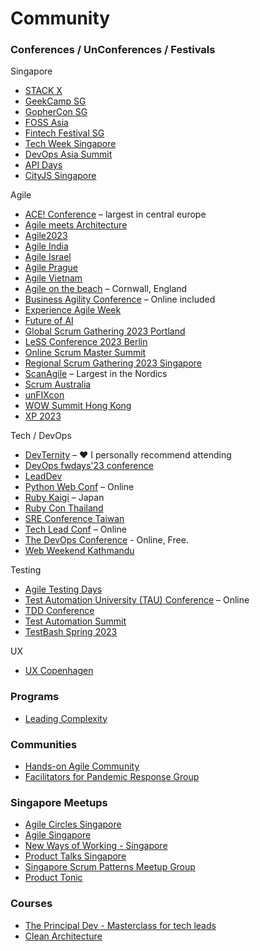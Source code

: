 # Community
### Conferences / UnConferences / Festivals
Singapore
- [STACK X](https://www.developer.tech.gov.sg/communities/events/conferences/)
- [GeekCamp SG](https://geekcamp.sg/)
- [GopherCon SG](https://gophercon.sg/)
- [FOSS Asia](https://fossasia.org/)
- [Fintech Festival SG](https://www.fintechfestival.sg/)
- [Tech Week Singapore](https://www.singaporetechnologyweek.com/)
- [DevOps Asia Summit](https://devopsasiasummit.com/)
- [API Days](https://www.apidays.global/singapore/)
- [CityJS Singapore](https://singapore.cityjsconf.org/)

Agile
- [ACE! Conference](https://aceconf.com/) – largest in central europe
- [Agile meets Architecture](https://www.agile-meets-architecture.com/2023/home)
- [Agile2023](https://www.agilealliance.org/agile2023/)
- [Agile India](https://2023.agileindia.org/)
- [Agile Israel](https://agileisrael.co/)
- [Agile Prague](https://agileprague.com/)
- [Agile Vietnam](https://agilevietnam.vn/)
- [Agile on the beach](https://agileonthebeach.com/) – Cornwall, England
- [Business Agility Conference](https://www.businessagilityconference.com/) – Online included
- [Experience Agile Week](https://experienceagileweek.org)
- [Future of AI](https://www.futureofai.com/)
- [Global Scrum Gathering 2023 Portland](https://www.gsgpdx23.com/)
- [LeSS Conference 2023 Berlin](https://less.works/conferenza/conferences/2023-less-conference-berlin-9)
- [Online Scrum Master Summit](https://onlinescrummastersummit.com/)
- [Regional Scrum Gathering 2023 Singapore](https://www.scrumalliance.org/events/search)
- [ScanAgile](https://www.scan-agile.org/) – Largest in the Nordics
- [Scrum Australia](https://www.scrum.com.au/)
- [unFIXcon](https://unfixcon.events/)
- [WOW Summit Hong Kong](https://wowsummit.net/hong-kong-mar-2023/)
- [XP 2023](https://www.agilealliance.org/xp2023/)

Tech / DevOps
- [DevTernity](https://devternity.com/) – ❤️ I personally recommend attending
- [DevOps fwdays'23 conference](https://fwdays.com/en/event/devops-fwdays-2023)
- [LeadDev](https://leaddev.com/events)
- [Python Web Conf](https://pythonwebconf.com/) – Online
- [Ruby Kaigi](https://rubykaigi.org/) – Japan
- [Ruby Con Thailand](https://rubyconfth.com/)
- [SRE Conference Taiwan](https://sre.ithome.com.tw/)
- [Tech Lead Conf](https://techleadconf.com/) – Online
- [The DevOps Conference](https://www.thedevopsconference.com/) - Online, Free.
- [Web Weekend Kathmandu](https://wwktm.co/)

Testing
- [Agile Testing Days](https://agiletestingdays.com/)
- [Test Automation University (TAU) Conference](https://applitools.info/8ak) – Online
- [TDD Conference](https://tddconf.com/)
- [Test Automation Summit](https://www.testingmind.com/event/tas2022/test-automation-summit-singapore/)
- [TestBash Spring 2023](https://www.ministryoftesting.com/events/testbash-spring-2023)

UX
- [UX Copenhagen](https://uxcopenhagen.com/)

### Programs
- [Leading Complexity](https://leadingcomplexity.com/)  

### Communities
- [Hands-on Agile Community](https://www.meetup.com/Hands-on-Agile-Berlin-Chapter-Meetup/)
- [Facilitators for Pandemic Response Group](https://groups.io/g/f4c-response)

### Singapore Meetups
- [Agile Circles Singapore](https://www.meetup.com/Agile-Circles-Singapore/)
- [Agile Singapore](https://www.meetup.com/Agile-Singapore/)
- [New Ways of Working - Singapore](https://www.meetup.com/New-Ways-of-Working-Singapore/)
- [Product Talks Singapore](https://www.meetup.com/producttalkssingapore/)
- [Singapore Scrum Patterns Meetup Group](https://www.meetup.com/Singapore-Scrum-Patterns-Meetup-Group)
- [Product Tonic](https://www.meetup.com/producttonic-meetup/)

### Courses
- [The Principal Dev - Masterclass for tech leads](https://principal.dev/)
- [Clean Architecture](https://clean.re/)
